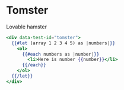 # Tomster

Lovable hamster

```hbs template
<div data-test-id="tomster">
  {{#let (array 1 2 3 4 5) as |numbers|}}
    <ol>
      {{#each numbers as |number|}}
        <li>Here is number {{number}}</li>
      {{/each}}
    </ol>
  {{/let}}
</div>
```
